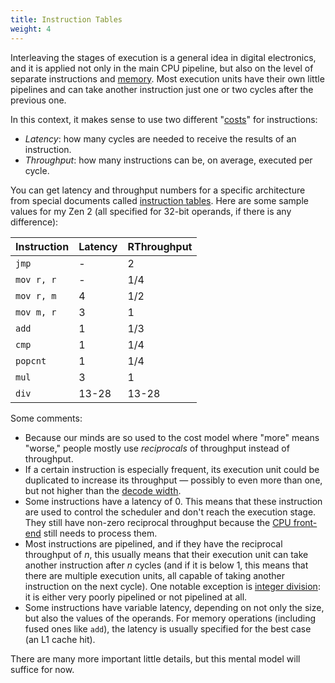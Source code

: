 ```yaml
---
title: Instruction Tables
weight: 4
---
```


<!-- This poses some additional challenges in coordinating how to execute the instructions — and also in which order. -->

Interleaving the stages of execution is a general idea in digital electronics, and it is applied not only in the main CPU pipeline, but also on the level of separate instructions and [memory](/hpc/cpu-cache/mlp). Most execution units have their own little pipelines and can take another instruction just one or two cycles after the previous one.

In this context, it makes sense to use two different "[costs](/hpc/complexity)" for instructions:

- *Latency*: how many cycles are needed to receive the results of an instruction.
- *Throughput*: how many instructions can be, on average, executed per cycle.

<!-- alternative throughput definitions, maybe in scheduling? -->

You can get latency and throughput numbers for a specific architecture from special documents called [instruction tables](https://www.agner.org/optimize/instruction_tables.pdf). Here are some sample values for my Zen 2 (all specified for 32-bit operands, if there is any difference):

| Instruction | Latency | RThroughput |
|-------------|---------|:------------|
| `jmp`       | -       | 2           |
| `mov r, r`  | -       | 1/4         |
| `mov r, m`  | 4       | 1/2         |
| `mov m, r`  | 3       | 1           |
| `add`       | 1       | 1/3         |
| `cmp`       | 1       | 1/4         |
| `popcnt`    | 1       | 1/4         |
| `mul`       | 3       | 1           |
| `div`       | 13-28   | 13-28       |

Some comments:

- Because our minds are so used to the cost model where "more" means "worse," people mostly use *reciprocals* of throughput instead of throughput.
- If a certain instruction is especially frequent, its execution unit could be duplicated to increase its throughput — possibly to even more than one, but not higher than the [decode width](/hpc/architecture/layout).
- Some instructions have a latency of 0. This means that these instruction are used to control the scheduler and don't reach the execution stage. They still have non-zero reciprocal throughput because the [CPU front-end](/hpc/architecture/layout) still needs to process them.
- Most instructions are pipelined, and if they have the reciprocal throughput of $n$, this usually means that their execution unit can take another instruction after $n$ cycles (and if it is below 1, this means that there are multiple execution units, all capable of taking another instruction on the next cycle). One notable exception is [integer division](/hpc/arithmetic/division): it is either very poorly pipelined or not pipelined at all.
- Some instructions have variable latency, depending on not only the size, but also the values of the operands. For memory operations (including fused ones like `add`), the latency is usually specified for the best case (an L1 cache hit).

There are many more important little details, but this mental model will suffice for now.

<!--

This mental model covers 80% of your needs.

Some instruction tables also list execution ports (or sometimes "pipes"). This is mostly relevant for SIMD.

This is a bit of an advanced and not well understood topic. Documentation is very obscure. people have to reverse engineer it. There are reasons to believe that folks at Intel don't know that themselves. The most comprehensive one is probably, uops.info.

There are tools like llvm-mca, but they aren't perfect either.

-->

